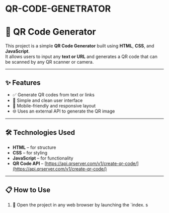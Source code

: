 # QR-CODE-GENETRATOR
# 🚀 QR Code Generator

This project is a simple **QR Code Generator** built using **HTML**, **CSS**, and **JavaScript**.  
It allows users to input any **text or URL** and generates a QR code that can be scanned by any QR scanner or camera.

---

## ✨ Features

- ✅ Generate QR codes from text or links  
- 🎨 Simple and clean user interface  
- 📱 Mobile-friendly and responsive layout  
- 🌐 Uses an external API to generate the QR image  

---

## 🛠️ Technologies Used

- **HTML** – for structure  
- **CSS** – for styling  
- **JavaScript** – for functionality  
- **QR Code API** – [https://api.qrserver.com/v1/create-qr-code/](https://api.qrserver.com/v1/create-qr-code/)  

---

## 📋 How to Use

1. 📂 Open the project in any web browser by launching the `index.
s
